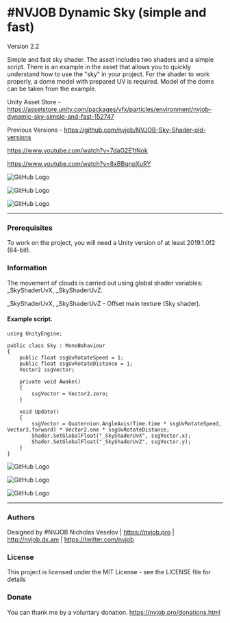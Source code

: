# #NVJOB Dynamic Sky (simple and fast)

Version 2.2

Simple and fast sky shader. The asset includes two shaders and a simple script.
There is an example in the asset that allows you to quickly understand how to use the "sky" in your project.
For the shader to work properly, a dome model with prepared UV is required. Model of the dome can be taken from the example.

Unity Asset Store - https://assetstore.unity.com/packages/vfx/particles/environment/nvjob-dynamic-sky-simple-and-fast-152747

Previous Versions - https://github.com/nvjob/NVJOB-Sky-Shader-old-versions

https://www.youtube.com/watch?v=7daG2E1tNok

https://www.youtube.com/watch?v=8xBBqnpXuRY

![GitHub Logo](https://github.com/nvjob/NVJOB-Sky-Shader-simple-and-fast/blob/master/Images/Dynamic%20Sky%203.png)

![GitHub Logo](https://github.com/nvjob/NVJOB-Sky-Shader-simple-and-fast/blob/master/Images/Dynamic%20Sky%202.png)

![GitHub Logo](https://github.com/nvjob/NVJOB-Sky-Shader-simple-and-fast/blob/master/Images/Dynamic%20Sky%201.png)

------------------------------------

### Prerequisites

To work on the project, you will need a Unity version of at least 2019.1.0f2 (64-bit).

### Information

The movement of clouds is carried out using global shader variables: _SkyShaderUvX, _SkyShaderUvZ.

_SkyShaderUvX, _SkyShaderUvZ - Offset main texture (Sky shader).

#### Example script.

```
using UnityEngine;

public class Sky : MonoBehaviour
{
    public float ssgUvRotateSpeed = 1;
    public float ssgUvRotateDistance = 1;
    Vector2 ssgVector;

    private void Awake()
    {
        ssgVector = Vector2.zero;        
    }

    void Update()
    {
        ssgVector = Quaternion.AngleAxis(Time.time * ssgUvRotateSpeed, Vector3.forward) * Vector2.one * ssgUvRotateDistance;
        Shader.SetGlobalFloat("_SkyShaderUvX", ssgVector.x);
        Shader.SetGlobalFloat("_SkyShaderUvZ", ssgVector.y);
    }
}
```

![GitHub Logo](https://github.com/nvjob/NVJOB-Sky-Shader-simple-and-fast/blob/master/Images/Dynamic%20Sky%206.png)

![GitHub Logo](https://github.com/nvjob/NVJOB-Sky-Shader-simple-and-fast/blob/master/Images/Dynamic%20Sky%204.png)

![GitHub Logo](https://github.com/nvjob/NVJOB-Sky-Shader-simple-and-fast/blob/master/Images/Dynamic%20Sky%205.png)

------------------------------------

### Authors
Designed by #NVJOB Nicholas Veselov | https://nvjob.pro | http://nvjob.dx.am | https://twitter.com/nvjob

### License
This project is licensed under the MIT License - see the LICENSE file for details

### Donate
You can thank me by a voluntary donation. https://nvjob.pro/donations.html

